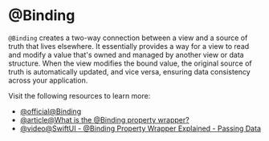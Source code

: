 # @Binding

`@Binding` creates a two-way connection between a view and a source of truth that lives elsewhere. It essentially provides a way for a view to read and modify a value that's owned and managed by another view or data structure. When the view modifies the bound value, the original source of truth is automatically updated, and vice versa, ensuring data consistency across your application.

Visit the following resources to learn more:

- [@official@Binding](https://developer.apple.com/documentation/swiftui/binding)
- [@article@What is the @Binding property wrapper?](https://www.hackingwithswift.com/quick-start/swiftui/what-is-the-binding-property-wrapper)
- [@video@SwiftUI - @Binding Property Wrapper Explained - Passing Data](https://www.youtube.com/watch?v=lgtB3WLEOYg)